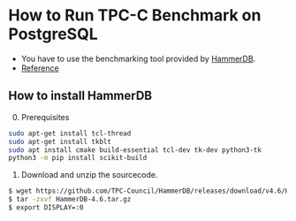 # How to Run TPC-C Benchmark on PostgreSQL
- You have to use the benchmarking tool provided by [HammerDB](https://github.com/TPC-Council/HammerDB).
- [Reference](https://www.hammerdb.com/docs/)



## How to install HammerDB
0. Prerequisites
```bash
sudo apt-get install tcl-thread
sudo apt-get install tkblt
sudo apt install cmake build-essential tcl-dev tk-dev python3-tk
python3 -m pip install scikit-build
```

1. Download and unzip the sourcecode.
```bash
$ wget https://github.com/TPC-Council/HammerDB/releases/download/v4.6/HammerDB-4.6-Linux.tar.gz
$ tar -zxvf HammerDB-4.6.tar.gz
$ export DISPLAY=:0


```
